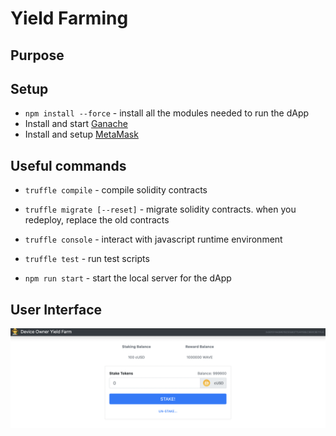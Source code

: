 # Yield Farming

## Purpose

## Setup

- `npm install --force` - install all the modules needed to run the dApp
- Install and start [Ganache](https://www.trufflesuite.com/ganache)
- Install and setup [MetaMask](https://metamask.io/)

## Useful commands

- `truffle compile` - compile solidity contracts
- `truffle migrate [--reset]` - migrate solidity contracts. when you redeploy, replace the old contracts
- `truffle console` - interact with javascript runtime environment
- `truffle test` - run test scripts

- `npm run start` - start the local server for the dApp


## User Interface

![alt text](img/yield_farming_UI.jpg)
